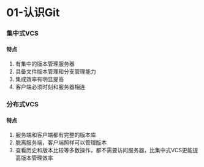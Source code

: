 # 01-认识Git

### 集中式VCS

#### 特点

1. 有集中的版本管理服务器
2. 具备文件版本管理和分支管理能力
3. 集成效率有明显提高
4. 客户端必须时刻和服务器相连

### 分布式VCS

#### 特点

1. 服务端和客户端都有完整的版本库
2. 脱离服务端，客户端照样可以管理版本
3. 查看历史和版本比较等多数操作，都不需要访问服务器，比集中式VCS更能提高版本管理效率
